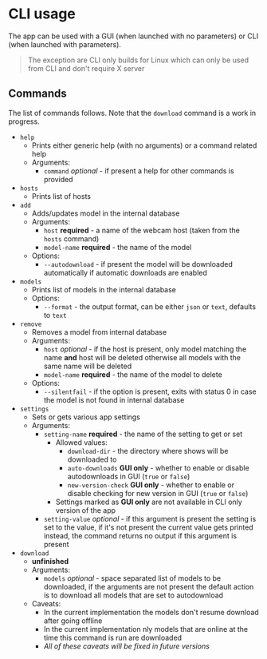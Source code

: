 # CLI usage

The app can be used with a GUI (when launched with no parameters) or CLI (when launched with parameters).

> The exception are CLI only builds for Linux which can only be used from CLI and don't require X server

## Commands

The list of commands follows. Note that the `download` command is a work in progress.

- `help`
    - Prints either generic help (with no arguments) or a command related help
    - Arguments:
        - `command` *optional* - if present a help for other commands is provided
- `hosts`
    - Prints list of hosts
- `add`
    - Adds/updates model in the internal database
    - Arguments:
        - `host` **required** - a name of the webcam host (taken from the `hosts` command)
        - `model-name` **required** - the name of the model
    - Options:
        - `--autodownload` - if present the model will be downloaded automatically if automatic downloads are enabled
- `models`
    - Prints list of models in the internal database
    - Options:
        - `--format` - the output format, can be either `json` or `text`, defaults to `text`
- `remove`
    - Removes a model from internal database
    - Arguments:
        - `host` *optional* - if the host is present, only model matching the name **and** host will be deleted
        otherwise all models with the same name will be deleted
        - `model-name` **required** - the name of the model to delete
    - Options:
        - `--silentfail` - if the option is present, exits with status 0 in case the model is not found in internal
        database
- `settings`
    - Sets or gets various app settings
    - Arguments:
        - `setting-name` **required** - the name of the setting to get or set
            - Allowed values:
                - `download-dir` - the directory where shows will be downloaded to
                - `auto-downloads` **GUI only** - whether to enable or disable autodownloads in GUI (`true` or `false`)
                - `new-version-check` **GUI only** - whether to enable or disable checking for new version in GUI
                  (`true` or `false`)
            - Settings marked as **GUI only** are not available in CLI only version of the app
        - `setting-value` *optional* - if this argument is present the setting is set to the value, if it's not present
        the current value gets printed instead, the command returns no output if this argument is present
- `download`
    - **unfinished**
    - Arguments:
        - `models` *optional* - space separated list of models to be downloaded, if the arguments are not present
        the default action is to download all models that are set to autodownload
    - Caveats:
        - In the current implementation the models don't resume download after going offline
        - In the current implementation nly models that are online at the time this command is run are downloaded
        - *All of these caveats will be fixed in future versions*
    